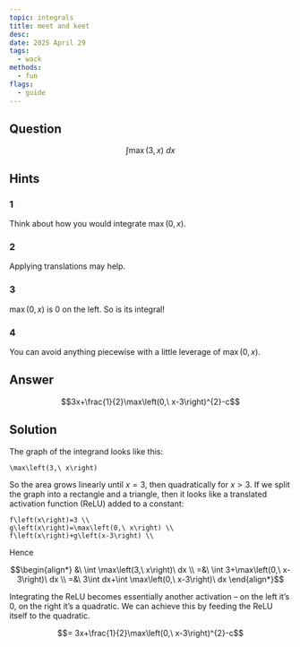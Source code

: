 ```yaml
---
topic: integrals
title: meet and keet
desc: 
date: 2025 April 29
tags:
  - wack
methods:
  - fun
flags:
  - guide
---
```



## Question
```math
\int
  \max(3, x)
\ dx
```


## Hints

### 1
Think about how you would integrate $\max(0, x)$.

### 2
Applying translations may help.

### 3
$\max(0, x)$ is $0$ on the left. So is its integral!

### 4
You can avoid anything piecewise with a little leverage of $\max(0, x)$.


## Answer
```math
3x+\frac{1}{2}\max\left(0,\ x-3\right)^{2}-c
```


## Solution

The graph of the integrand looks like this:

```desmos
\max\left(3,\ x\right)
```

So the area grows linearly until $x = 3$, then quadratically for $x > 3$. If we split the graph into a rectangle and a triangle, then it looks like a translated activation function (ReLU) added to a constant:

```desmos
f\left(x\right)=3 \\
g\left(x\right)=\max\left(0,\ x\right) \\
f\left(x\right)+g\left(x-3\right) \\
```

Hence

```math
\begin{align*}
  &\ \int \max\left(3,\ x\right)\ dx
  \\ =&\ \int 3+\max\left(0,\ x-3\right)\ dx
  \\ =&\ 3\int dx+\int \max\left(0,\ x-3\right)\ dx
\end{align*}
```

Integrating the ReLU becomes essentially another activation – on the left it’s $0$, on the right it’s a quadratic. We can achieve this by feeding the ReLU itself to the quadratic.

```math
= 3x+\frac{1}{2}\max\left(0,\ x-3\right)^{2}-c
```
